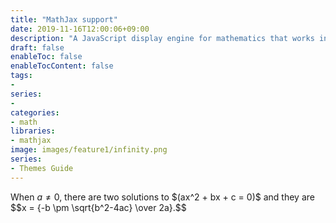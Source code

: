 ```yaml
---
title: "MathJax support"
date: 2019-11-16T12:00:06+09:00
description: "A JavaScript display engine for mathematics that works in all browsers.No more setup for readers. It just works."
draft: false
enableToc: false
enableTocContent: false
tags:
- 
series:
-
categories:
- math
libraries:
- mathjax
image: images/feature1/infinity.png
series:
- Themes Guide
---
```


When $a \ne 0$, there are two solutions to $\(ax^2 + bx + c = 0\)\$ and they are
$$x = {-b \pm \sqrt{b^2-4ac} \over 2a}.$\$
